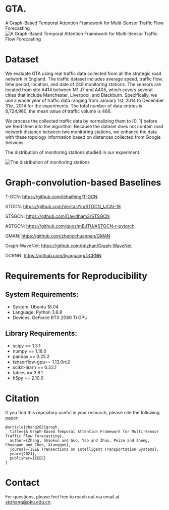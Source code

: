 # GTA.
A Graph-Based Temporal Attention Framework for Multi-Sensor Traffic Flow Forecasting
![A Graph-Based Temporal Attention Framework for Multi-Sensor Traffic Flow Forecasting](https://github.com/skzhangPKU/GTA/blob/master/figures/framework.png)

# Dataset
We evaluate GTA using real traffic data collected from all the strategic road network in England. The traffic dataset includes average speed, traffic flow, time period, location, and date of 249 monitoring stations. The sensors are located from site A414 between M1 J7 and A405, which covers several cities that include Manchester, Liverpool, and Blackburn.  Specifically, we use a whole year of traffic data ranging from January 1st, 2014 to December 31st, 2014 for the experiments. The total number of data entries is 8,724,960, the mean value of traffic volume is 466. 

We process the collected traffic data by normalizing them to [0, 1] before we feed them into the algorithm. Because the dataset does not contain road network distance between two monitoring stations, we enhance the data with these topology information based on distances collected from Google Services.

The distribution of monitoring stations studied in our experiment.

![The distribution of monitoring stations](https://github.com/skzhangPKU/GTA/blob/master/figures/ENG-HW.png)

# Graph-convolution-based Baselines

T-GCN: https://github.com/lehaifeng/T-GCN

STGCN: https://github.com/VeritasYin/STGCN_IJCAI-18

STSGCN: https://github.com/Davidham3/STSGCN

ASTGCN: https://github.com/guoshnBJTU/ASTGCN-r-pytorch

GMAN: https://github.com/zhengchuanpan/GMAN

Graph-WaveNet: https://github.com/nnzhan/Graph-WaveNet

DCRNN: https://github.com/liyaguang/DCRNN

# Requirements for Reproducibility

## System Requirements:
- System: Ubuntu 18.04
- Language: Python 3.6.8
- Devices: GeForce RTX 2080 Ti GPU

## Library Requirements:

- scipy == 1.3.1
- numpy == 1.16.0
- pandas == 0.25.2
- tensorflow-gpu== 1.13.0rc2
- scikit-learn == 0.22.1
- tables == 3.6.1
- h5py == 2.10.0

# Citation
If you find this repository useful in your research, please cite the following paper:
```
@article{zhang2021graph,
  title={A Graph-Based Temporal Attention Framework for Multi-Sensor Traffic Flow Forecasting},
  author={Zhang, Shaokun and Guo, Yao and Zhao, Peize and Zheng, Chuanpan and Chen, Xiangqun},
  journal={IEEE Transactions on Intelligent Transportation Systems},
  year={2021},
  publisher={IEEE}
}
```
# Contact
For questions, please feel free to reach out via email at skzhang@pku.edu.cn.
